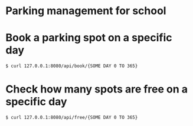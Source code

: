 # Parking management for school


# Book a parking spot on a specific day
```
$ curl 127.0.0.1:8080/api/book/{SOME DAY 0 TO 365}
```

# Check how many spots are free on a specific day
```
$ curl 127.0.0.1:8080/api/free/{SOME DAY 0 TO 365}
```


